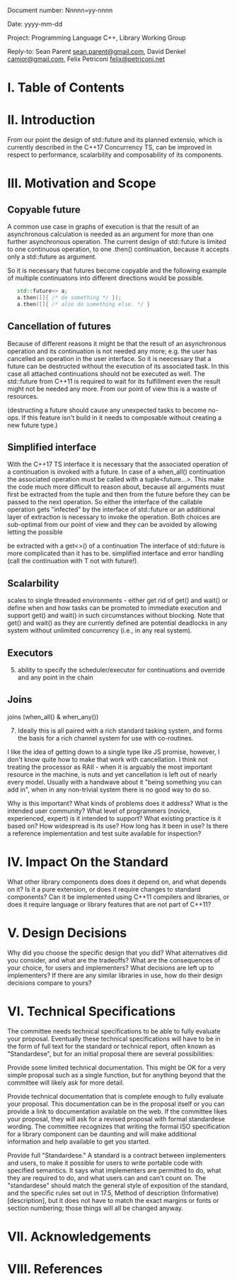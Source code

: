
Document number:  Nnnnn=yy-nnnn

Date:  yyyy-mm-dd

Project:  Programming Language C++, Library Working Group

Reply-to:  Sean Parent sean.parent@gmail.com, David Denkel camior@gmail.com, Felix Petriconi felix@petriconi.net


# I. Table of Contents

# II. Introduction

From our point the design of std::future and its planned extensio, which is currently described in the C++17 Concurrency TS, can be improved in respect to performance, scalarbility and composability of its components.


# III. Motivation and Scope

## Copyable future
A common use case in graphs of execution is that the result of an asynchronous calculation is needed as an argument for more than one further asynchronous operation. The current design of std::future is limited to one continuous operation, to one .then() continuation, because it accepts only a std::future as argument.

So it is necessary that futures become copyable and the following example of multiple continuatons into different directions would be possible. 

~~~C++
   std::future<> a;
   a.then([]{ /* do something */ });
   a.then([]{ /* also do something else. */ }
~~~


## Cancellation of futures

Because of different reasons it might be that the result of an asynchronous operation and its continuation is not needed any more; e.g. the user has cancelled an operation in the user interface. So it is neecessary that a future can be destructed without the execution of its associated task. In this case all attached continuations should not be executed as well. The std::future from C++11 is required to wait for its fulfillment even the result might not be needed any more. From our point of view this is a waste of resources.

(destructing a future should cause any unexpected tasks to become no-ops. If this feature isn't build in it needs to composable without creating a new future type.)

## Simplified interface

With the C++17 TS interface it is necessary that the associated operation of a continuation is invoked with a future<T>. In case of a when_all() continuation the associated operation must be called with a tuple<future<Args>...>. This make the code much more difficult to reason about, because all arguments must first be extracted from the tuple and then from the future before they can be passed to the next operation. So either the interface of the callable operation gets "infected" by the interface of std::future or an additional layer of extraction is necessary to invoke the operation. 
Both choices are sub-optimal from our point of view and they can be avoided by allowing letting the  possible 

be extracted with a get<>()  of a continuation The interface of std::future is more complicated than it has to be. 
simplified interface and error handling (call the continuation with T not with future<T>!).


## Scalarbility 

scales to single threaded environments - either get rid of get() and wait() or define when and how tasks can be promoted to immediate execution and support get() and wait() in such circumstances without blocking. Note that get() and wait() as they are currently defined are potential deadlocks in any system without unlimited concurrency (i.e., in any real system).

##  Executors

5) ability to specify the scheduler/executor for continuations and override and any point in the chain

## Joins 

joins (when_all() & when_any())

7) Ideally this is all paired with a rich standard tasking system, and forms the basis for a rich channel system for use with co-routines.

I like the idea of getting down to a single type like JS promise, however, I don't know quite how to make that work with cancellation. I think not treating the processor as RAII - when it is arguably the most important resource in the machine, is nuts and yet cancellation is left out of nearly every model. Usually with a handwave about it "being something you can add in", when in any non-trivial system there is no good way to do so.


Why is this important? What kinds of problems does it address? What is the intended user community? What level of programmers (novice, experienced, expert) is it intended to support? What existing practice is it based on? How widespread is its use? How long has it been in use? Is there a reference implementation and test suite available for inspection?

# IV. Impact On the Standard

What other library components does does it depend on, and what depends on it? Is it a pure extension, or does it require changes to standard components? Can it be implemented using C++11 compilers and libraries, or does it require language or library features that are not part of C++11?

# V. Design Decisions

Why did you choose the specific design that you did? What alternatives did you consider, and what are the tradeoffs? What are the consequences of your choice, for users and implementers? What decisions are left up to implementers? If there are any similar libraries in use, how do their design decisions compare to yours?

# VI. Technical Specifications

The committee needs technical specifications to be able to fully evaluate your proposal. Eventually these technical specifications will have to be in the form of full text for the standard or technical report, often known as "Standardese", but for an initial proposal there are several possibilities:

Provide some limited technical documentation. This might be OK for a very simple proposal such as a single function, but for anything beyond that the committee will likely ask for more detail. 
 
Provide technical documentation that is complete enough to fully evaluate your proposal. This documentation can be in the proposal itself or you can provide a link to documentation available on the web. If the committee likes your proposal, they will ask for a revised proposal with formal standardese wording. The committee recognizes that writing the formal ISO specification for a library component can be daunting and will make additional information and help available to get you started.
 
Provide full "Standardese." A standard is a contract between implementers and users, to make it possible for users to write portable code with specified semantics. It says what implementers are permitted to do, what they are required to do, and what users can and can't count on. The "standardese" should match the general style of exposition of the standard, and the specific rules set out in 17.5, Method of description (Informative) [description], but it does not have to match the exact margins or fonts or section numbering; those things will all be changed anyway.

# VII. Acknowledgements

# VIII. References

